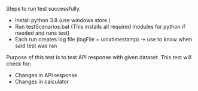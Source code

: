 Steps to run test successfully. 
* Install python 3.8 (use windows store )
* Run testScenarios.bat (This installs all required modules for python if needed and runs test)
* Each run creates log file (logFile + unixtimestamp) -> use to know when said test was ran

Purpose of this test is to test API response with given dataset. 
This test will check for: 

* Changes in API response
* Changes in calculator
